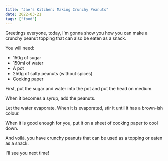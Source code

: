 ```yaml
---
title: "Jae's Kitchen: Making Crunchy Peanuts"
date: 2022-03-21
tags: ["food"]
---
```


Greetings everyone, today, I'm gonna show you how you can make a crunchy peanut topping that can also be eaten as a snack.

You will need:

 - 150g of sugar
 - 150ml of water
 - A pot
 - 250g of salty peanuts (without spices)
 - Cooking paper

First, put the sugar and water into the pot and put the head on medium.

When it becomes a syrup, add the peanuts.

Let the water evaporate. When it is evaporated, stir it until it has a brown-ish colour.

When it is good enough for you, put it on a sheet of cooking paper to cool down.

And voilà, you have crunchy peanuts that can be used as a topping or eaten as a snack.

I'll see you next time!
